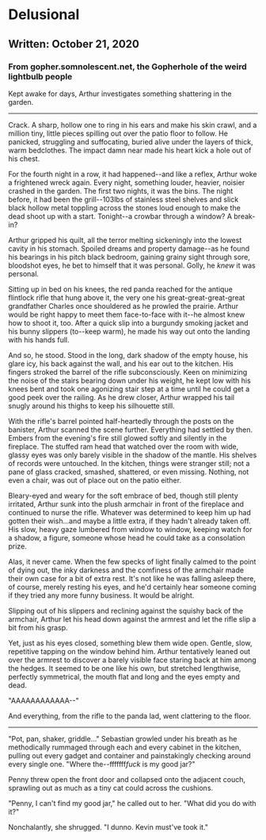 # Delusional
## Written: October 21, 2020
### From gopher.somnolescent.net, the Gopherhole of the weird lightbulb people
Kept awake for days, Arthur investigates something shattering in the garden.

---

Crack. A sharp, hollow one to ring in his ears and make his skin crawl, and a
million tiny, little pieces spilling out over the patio floor to follow. He
panicked, struggling and suffocating, buried alive under the layers of thick,
warm bedclothes. The impact damn near made his heart kick a hole out of his
chest.

For the fourth night in a row, it had happened--and like a reflex, Arthur
woke a frightened wreck again. Every night, something louder, heavier,
noisier crashed in the garden. The first two nights, it was the bins. The
night before, it had been the grill--103lbs of stainless steel shelves and
slick black hollow metal toppling across the stones loud enough to make the
dead shoot up with a start. Tonight--a crowbar through a window? A break-in?

Arthur gripped his quilt, all the terror melting sickeningly into the lowest
cavity in his stomach. Spoiled dreams and property damage--as he found his
bearings in his pitch black bedroom, gaining grainy sight through sore,
bloodshot eyes, he bet to himself that it was personal. Golly, he *knew* it
was personal.

Sitting up in bed on his knees, the red panda reached for the antique
flintlock rifle that hung above it, the very one his great-great-great-great
grandfather Charles once shouldered as he prowled the prairie. Arthur would
be right happy to meet them face-to-face with it--he almost knew how to shoot
it, too. After a quick slip into a burgundy smoking jacket and his bunny
slippers (to--keep warm), he made his way out onto the landing with his hands
full.

And so, he stood. Stood in the long, dark shadow of the empty house, his
glare icy, his back against the wall, and his ear out to the kitchen. His
fingers stroked the barrel of the rifle subconsciously. Keen on minimizing
the noise of the stairs bearing down under his weight, he kept low with his
knees bent and took one agonizing stair step at a time until he could get a
good peek over the railing. As he drew closer, Arthur wrapped his tail snugly
around his thighs to keep his silhouette still.

With the rifle's barrel pointed half-heartedly through the posts on the
banister, Arthur scanned the scene further. Everything had settled by then.
Embers from the evening's fire still glowed softly and silently in the
fireplace. The stuffed ram head that watched over the room with wide, glassy
eyes was only barely visible in the shadow of the mantle. His shelves of
records were untouched. In the kitchen, things were stranger still; not a
pane of glass cracked, smashed, shattered, or even missing. Nothing, not even
a chair, was out of place out on the patio either.

Bleary-eyed and weary for the soft embrace of bed, though still plenty
irritated, Arthur sunk into the plush armchair in front of the fireplace and
continued to nurse the rifle. Whatever was determined to keep him up had
gotten their wish...and maybe a little extra, if they hadn't already taken
off. His slow, heavy gaze lumbered from window to window, keeping watch for a
shadow, a figure, someone whose head he could take as a consolation prize.

Alas, it never came. When the few specks of light finally calmed to the point
of dying out, the inky darkness and the comfiness of the armchair made their
own case for a bit of extra rest. It's not like he was falling asleep there,
of course, merely resting his eyes, and he'd certainly hear someone coming if
they tried any more funny business. It would be alright.

Slipping out of his slippers and reclining against the squishy back of the
armchair, Arthur let his head down against the armrest and let the rifle slip
a bit from his grasp.

Yet, just as his eyes closed, something blew them wide open. Gentle, slow,
repetitive tapping on the window behind him. Arthur tentatively leaned out
over the armrest to discover a barely visible face staring back at him among
the hedges. It seemed to be one like his own, but stretched lengthwise,
perfectly symmetrical, the mouth flat and long and the eyes empty and dead.

<p class="dialogue arthur">"AAAAAAAAAAAA--"

And everything, from the rifle to the panda lad, went clattering to the floor.

---

"Pot, pan, shaker, griddle..." Sebastian growled under his breath as he
methodically rummaged through each and every cabinet in the kitchen, pulling
out every gadget and container and painstakingly checking around every
single one. "Where the--fffffff*fuck* is my good jar?"

Penny threw open the front door and collapsed onto the adjacent couch,
sprawling out as much as a tiny cat could across the cushions.

"Penny, I can't find my good jar," he called out to her. "What did you do
with it?"

Nonchalantly, she shrugged. "I dunno. Kevin must've took it."